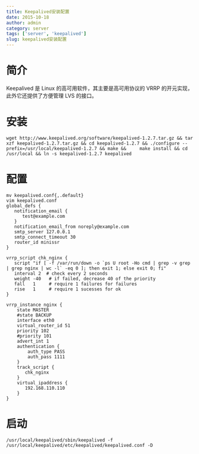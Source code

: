 ```yaml
---
title: Keepalived安装配置
date: 2015-10-18
author: admin
category: server
tags: ['server', 'keepalived']
slug: keepalived安装配置
---
```


# 简介

Keepalived 是 Linux 的高可用软件，其主要是高可用协议的 VRRP 的开元实现，此外它还提供了方便管理 LVS 的接口。

# 安装

    wget http://www.keepalived.org/software/keepalived-1.2.7.tar.gz && tar xzf keepalived-1.2.7.tar.gz && cd keepalived-1.2.7 && ./configure --prefix=/usr/local/keepalived-1.2.7 && make &&     make install && cd /usr/local && ln -s keepalived-1.2.7 keepalived

# 配置

```
mv keepalived.conf{,.default}
vim keepalived.conf
global_defs {
   notification_email {
      test@example.com
   }
   notification_email_from noreply@example.com
   smtp_server 127.0.0.1
   smtp_connect_timeout 30
   router_id minissr
}

vrrp_script chk_nginx {
   script "if [ -f /var/run/down -o `ps U root -Ho cmd | grep -v grep | grep nginx | wc -l` -eq 0 ]; then exit 1; else exit 0; fi"
   interval 2  # check every 2 seconds
   weight -40   # if failed, decrease 40 of the priority
   fall   1     # require 1 failures for failures
   rise   1     # require 1 sucesses for ok
}

vrrp_instance nginx {
    state MASTER
    #state BACKUP
    interface eth0
    virtual_router_id 51
    priority 102
    #priority 101
    advert_int 1
    authentication {
        auth_type PASS
        auth_pass 1111
    }
    track_script {
       chk_nginx
    }
    virtual_ipaddress {
       192.168.110.110
    }
}
```

# 启动

    /usr/local/keepalived/sbin/keepalived -f /usr/local/keepalived/etc/keepalived/keepalived.conf -D
